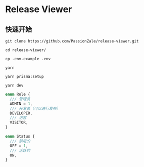 # Release Viewer

## 快速开始

```shell
git clone https://github.com/PassionZale/release-viewer.git

cd release-viewer/

cp .env.example .env

yarn

yarn prisma:setup

yarn dev
```

```ts
enum Role {
  /// 管理员
  ADMIN = 1,
  /// 开发者（可以进行发布）
  DEVELOPER,
  /// 访客
  VISITOR,
}

enum Status {
  /// 禁用的
  OFF = 1,
  /// 活跃的
  ON,
}
```
